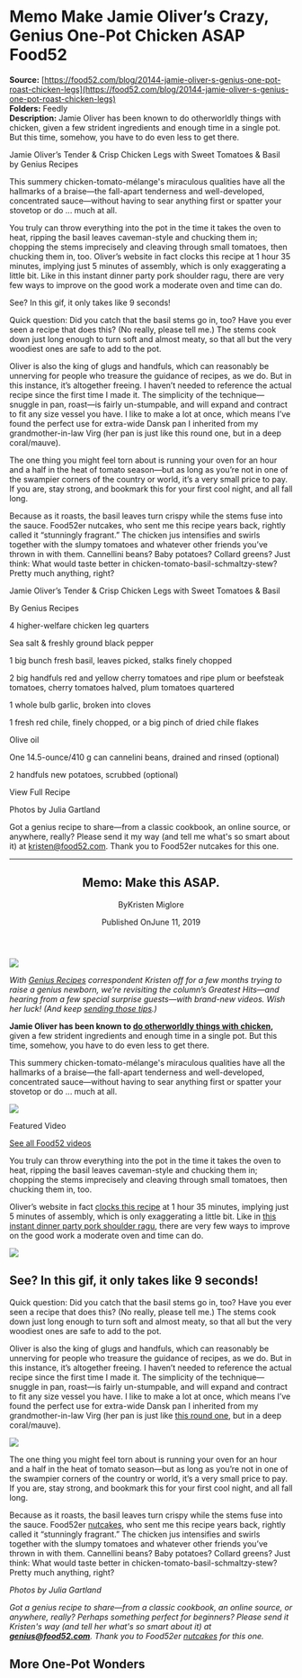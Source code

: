 # Memo Make Jamie Oliver’s Crazy, Genius One-Pot Chicken ASAP Food52

**Source:** [https://food52.com/blog/20144-jamie-oliver-s-genius-one-pot-roast-chicken-legs](https://food52.com/blog/20144-jamie-oliver-s-genius-one-pot-roast-chicken-legs)  
**Folders:** Feedly  
**Description:** Jamie Oliver has been known to do otherworldly things with chicken, given a few strident ingredients and enough time in a single pot. But this time, somehow, you have to do even less to get there.

Jamie Oliver’s Tender & Crisp Chicken Legs with Sweet Tomatoes & Basil
by Genius Recipes

This summery chicken-tomato-mélange's miraculous qualities have all the hallmarks of a braise—the fall-apart tenderness and well-developed, concentrated sauce—without having to sear anything first or spatter your stovetop or do ... much at all.

You truly can throw everything into the pot in the time it takes the oven to heat, ripping the basil leaves caveman-style and chucking them in; chopping the stems imprecisely and cleaving through small tomatoes, then chucking them in, too. Oliver’s website in fact clocks this recipe at 1 hour 35 minutes, implying just 5 minutes of assembly, which is only exaggerating a little bit. Like in this instant dinner party pork shoulder ragu, there are very few ways to improve on the good work a moderate oven and time can do.

See? In this gif, it only takes like 9 seconds!

Quick question: Did you catch that the basil stems go in, too? Have you ever seen a recipe that does this? (No really, please tell me.) The stems cook down just long enough to turn soft and almost meaty, so that all but the very woodiest ones are safe to add to the pot.

Oliver is also the king of glugs and handfuls, which can reasonably be unnerving for people who treasure the guidance of recipes, as we do. But in this instance, it’s altogether freeing. I haven’t needed to reference the actual recipe since the first time I made it. The simplicity of the technique—snuggle in pan, roast—is fairly un-stumpable, and will expand and contract to fit any size vessel you have. I like to make a lot at once, which means I’ve found the perfect use for extra-wide Dansk pan I inherited from my grandmother-in-law Virg (her pan is just like this round one, but in a deep coral/mauve).

The one thing you might feel torn about is running your oven for an hour and a half in the heat of tomato season—but as long as you’re not in one of the swampier corners of the country or world, it’s a very small price to pay. If you are, stay strong, and bookmark this for your first cool night, and all fall long.

Because as it roasts, the basil leaves turn crispy while the stems fuse into the sauce. Food52er nutcakes, who sent me this recipe years back, rightly called it “stunningly fragrant.” The chicken jus intensifies and swirls together with the slumpy tomatoes and whatever other friends you’ve thrown in with them. Cannellini beans? Baby potatoes? Collard greens? Just think: What would taste better in chicken-tomato-basil-schmaltzy-stew? Pretty much anything, right?

Jamie Oliver’s Tender & Crisp Chicken Legs with Sweet Tomatoes & Basil

By Genius Recipes

4
higher-welfare chicken leg quarters

Sea salt & freshly ground black pepper

1
big bunch fresh basil, leaves picked, stalks finely chopped

2
big handfuls red and yellow cherry tomatoes and ripe plum or beefsteak tomatoes, cherry tomatoes halved, plum tomatoes quartered

1
whole bulb garlic, broken into cloves

1
fresh red chile, finely chopped, or a big pinch of dried chile flakes

Olive oil

One
14.5-ounce/410 g can cannelini beans, drained and rinsed (optional)

2
handfuls new potatoes, scrubbed (optional)

View Full Recipe

Photos by Julia Gartland

Got a genius recipe to share—from a classic cookbook, an online source, or anywhere, really? Please send it my way (and tell me what's so smart about it) at kristen@food52.com. Thank you to Food52er nutcakes for this one.

---

<article><header><h2>Memo: Make this ASAP.</h2><div><p><span>By</span><span>Kristen Miglore</span></p><p><span>Published On</span><time>June 11, 2019</time></p></div></header><div><img src="https://images.food52.com/ACMzdJ4h63W_-dlZujaOiaROJew=/6070aa14-97a7-4f19-918a-f61b3950ce40--2017-0718_genius-jamie-oliver-chicken-tomatoes-basil_julia-gartland_610.jpg?w=1080&amp;q=75"></div><div><div><div><div><div><p><em>With <a href="https://food52.com/tags/genius-recipes">Genius Recipes</a> correspondent Kristen off for a few months trying to raise a genius newborn, we’re revisiting the column’s Greatest Hits—and hearing from a few special surprise guests—with brand-new videos. Wish her luck! (And keep <a href="https://food52.com/blog/23575-quick-vegan-creamy-tomato-soup-genius">sending those tips</a>.)</em></p></div></div></div><div><div><div><p><strong>Jamie Oliver has been known to <a href="https://food52.com/blog/12101-jamie-oliver-s-chicken-in-milk">do otherworldly things with chicken</a>,</strong> given a few strident ingredients and enough time in a single pot. But this time, somehow, you have to do even less to get there.</p></div></div></div><div><div><div><p>This summery chicken-tomato-mélange's miraculous qualities have all the hallmarks of a braise—the fall-apart tenderness and well-developed, concentrated sauce—without having to sear anything first or spatter your stovetop or do ... much at all.</p></div></div></div><div><div><img src="https://images.food52.com/H8aYq5V7PidYYYDN2WocUDvo4vw=/9836f46a-7efd-4463-a90b-ea553efa465d--2017-0718_genius-jamie-oliver-chicken-tomatoes-basil_julia-gartland_375.jpg?w=1080&amp;q=75"></div></div></div></div><div><div><div><div><div><p>Featured Video</p></div><div><div><a href="https://food52.com/watch">See all Food52 videos</a></div></div></div></div><div><div><div><p>You truly can throw everything into the pot in the time it takes the oven to heat, ripping the basil leaves caveman-style and chucking them in; chopping the stems imprecisely and cleaving through small tomatoes, then chucking them in, too.</p></div></div></div><div><div><div><p>Oliver’s website in fact <a href="http://www.jamieoliver.com/recipes/chicken-recipes/tender-and-crisp-chicken-legs-with-sweet-tomatoes/">clocks this recipe</a> at 1 hour 35 minutes, implying just 5 minutes of assembly, which is only exaggerating a little bit. Like in <a href="https://food52.com/recipes/39733-andy-ward-jenny-rosenstrach-s-pork-shoulder-ragu">this instant dinner party pork shoulder ragu</a>, there are very few ways to improve on the good work a moderate oven and time can do.</p></div></div></div><div><div><div><div><div><span><img src="https://images.food52.com/ug52O4vWvyB0HH7h0ff9XQQVzcw=/eb41b1ad-b3ea-4de6-99e0-5db6309eb095--jamie_oliver_chicken_with_tomatoes.gif?w=1080&amp;q=75"></span><div><h2>See? In this gif, it only takes like 9 seconds!</h2></div></div></div></div></div></div><div><div><div><p>Quick question: Did you catch that the basil stems go in, too? Have you ever seen a recipe that does this? (No really, please tell me.) The stems cook down just long enough to turn soft and almost meaty, so that all but the very woodiest ones are safe to add to the pot.</p></div></div></div><div><div><div><p>Oliver is also the king of glugs and handfuls, which can reasonably be unnerving for people who treasure the guidance of recipes, as we do. But in this instance, it’s altogether freeing. I haven’t needed to reference the actual recipe since the first time I made it. The simplicity of the technique—snuggle in pan, roast—is fairly un-stumpable, and will expand and contract to fit any size vessel you have. I like to make a lot at once, which means I’ve found the perfect use for extra-wide Dansk pan I inherited from my grandmother-in-law Virg (her pan is just like <a href="https://food52.com/shop/products/3717-kobenstyle-baker">this round one</a>, but in a deep coral/mauve).</p></div></div></div><div><div><img src="https://images.food52.com/6x1LenkrDpK87Av3VhZVLbaztuo=/d2000216-fa9e-4332-920d-0a15c0a5697d--2017-0718_genius-jamie-oliver-chicken-tomatoes-basil_julia-gartland_420.jpg?w=1080&amp;q=75"></div></div><div><div><div><p>The one thing you might feel torn about is running your oven for an hour and a half in the heat of tomato season—but as long as you’re not in one of the swampier corners of the country or world, it’s a very small price to pay. If you are, stay strong, and bookmark this for your first cool night, and all fall long.</p></div></div></div><div><div><div><p>Because as it roasts, the basil leaves turn crispy while the stems fuse into the sauce. Food52er <a href="https://food52.com/users/16178-nutcakes">nutcakes</a>, who sent me this recipe years back, rightly called it “stunningly fragrant.” The chicken jus intensifies and swirls together with the slumpy tomatoes and whatever other friends you’ve thrown in with them. Cannellini beans? Baby potatoes? Collard greens? Just think: What would taste better in chicken-tomato-basil-schmaltzy-stew? Pretty much anything, right?</p></div></div></div></div></div><div><div><div><div><div><p><em>Photos by Julia Gartland</em></p></div></div></div><div><div><div><p><em>Got a genius recipe to share—from a classic cookbook, an online source, or anywhere, really? Perhaps something perfect for beginners? Please send it Kristen's way (and tell her what's so smart about it) at <a href="mailto:genius@food52.com"><strong>genius@food52.com</strong></a>. Thank you to Food52er <a href="https://food52.com/users/16178-nutcakes">nutcakes</a> for this one.</em></p></div></div></div></div></div><div><div><div><div><div><div><h2>More One-Pot Wonders</h2></div></div></div></div></div></div></article>